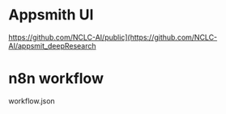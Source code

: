 # Appsmith UI
https://github.com/NCLC-AI/public](https://github.com/NCLC-AI/appsmit_deepResearch

# n8n workflow
workflow.json
